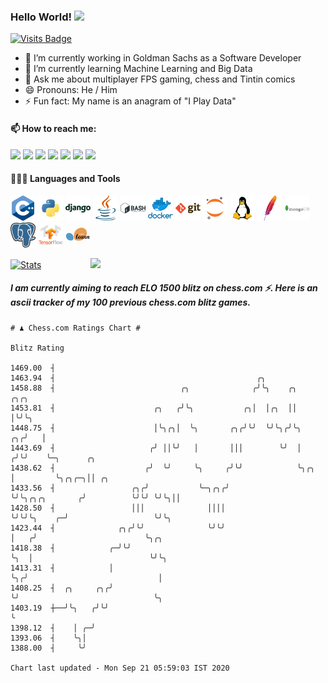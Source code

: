   ### Hello World!  <img src="https://github.com/sciencepal/sciencepal/blob/master/assets/Hi.gif" width="29px">
  [![Visits Badge](https://badges.pufler.dev/visits/sciencepal/sciencepal)](https://badges.pufler.dev/visits/sciencepal/sciencepal)
  
  - 🔭 I’m currently working in Goldman Sachs as a Software Developer
  - 🌱 I’m currently learning Machine Learning and Big Data
  - 💬 Ask me about multiplayer FPS gaming, chess and Tintin comics
  - 😄 Pronouns: He / Him
  - ⚡ Fun fact: My name is an anagram of "I Play Data"
  
  #### 📫 How to reach me:   
  [<img src="https://upload.wikimedia.org/wikipedia/commons/8/83/Steam_icon_logo.svg" width="3.5%"/>](https://steamcommunity.com/id/mongocds/)
  [<img src="https://github.com/sciencepal/sciencepal/blob/master/assets/discord-round.svg" width="3.5%"/>](https://discord.gg/MnUUbHe)
  [<img src="https://img.icons8.com/color/48/000000/twitter.png" width="3.5%"/>](https://twitter.com/sciencepal)
  [<img src="https://img.icons8.com/color/48/000000/linkedin.png" width="3.5%"/>](https://www.linkedin.com/in/adityapal1/)
  [<img src="https://img.icons8.com/fluent/48/000000/facebook-new.png" width="3.5%"/>](https://www.facebook.com/sciencepal/)
  [<img src="https://img.icons8.com/fluent/48/000000/instagram-new.png" width="3.5%"/>](https://www.instagram.com/aditya_sciencepal/)
  <a href="mailto:aditya.pal.science@gmail.com"> <img src="https://img.icons8.com/fluent/48/000000/gmail.png" width="3.5%"/> </a>
  
  #### 👨🏻‍💻 Languages and Tools <br />
  <code><img height="40" src="https://raw.githubusercontent.com/github/explore/80688e429a7d4ef2fca1e82350fe8e3517d3494d/topics/cpp/cpp.png"></code>
  <code><img height="40" src="https://raw.githubusercontent.com/github/explore/80688e429a7d4ef2fca1e82350fe8e3517d3494d/topics/python/python.png"></code>
  <code><img height="40" src="https://raw.githubusercontent.com/github/explore/80688e429a7d4ef2fca1e82350fe8e3517d3494d/topics/django/django.png"></code>
  <code><img height="40" src="https://raw.githubusercontent.com/github/explore/80688e429a7d4ef2fca1e82350fe8e3517d3494d/topics/java/java.png"></code>
  <code><img height="40" src="https://raw.githubusercontent.com/github/explore/80688e429a7d4ef2fca1e82350fe8e3517d3494d/topics/bash/bash.png"></code>
  <code><img height="40" src="https://raw.githubusercontent.com/github/explore/80688e429a7d4ef2fca1e82350fe8e3517d3494d/topics/docker/docker.png"></code>
  <code><img height="40" src="https://raw.githubusercontent.com/github/explore/80688e429a7d4ef2fca1e82350fe8e3517d3494d/topics/git/git.png"></code>
  <code><img height="40" src="https://raw.githubusercontent.com/github/explore/80688e429a7d4ef2fca1e82350fe8e3517d3494d/topics/jupyter-notebook/jupyter-notebook.png"></code>
  <code><img height="40" src="https://raw.githubusercontent.com/github/explore/80688e429a7d4ef2fca1e82350fe8e3517d3494d/topics/linux/linux.png"></code>
  <code><img height="40" src="https://raw.githubusercontent.com/github/explore/80688e429a7d4ef2fca1e82350fe8e3517d3494d/topics/maven/maven.png"></code>
  <code><img height="40" src="https://raw.githubusercontent.com/github/explore/80688e429a7d4ef2fca1e82350fe8e3517d3494d/topics/mongodb/mongodb.png"></code>
  <code><img height="40" src="https://raw.githubusercontent.com/github/explore/80688e429a7d4ef2fca1e82350fe8e3517d3494d/topics/postgresql/postgresql.png"></code>
  <code><img height="40" src="https://raw.githubusercontent.com/github/explore/80688e429a7d4ef2fca1e82350fe8e3517d3494d/topics/tensorflow/tensorflow.png"></code>
  <code><img height="40" src="https://raw.githubusercontent.com/github/explore/80688e429a7d4ef2fca1e82350fe8e3517d3494d/topics/scikit-learn/scikit-learn.png"></code>
  
  [![Stats](https://github-readme-stats.vercel.app/api?username=sciencepal&show_icons=true&theme=radical)](https://github-readme-stats.vercel.app/api?username=sciencepal&show_icons=true&theme=radical)&nbsp; &nbsp; &nbsp; &nbsp; &nbsp; &nbsp; &nbsp; &nbsp; &nbsp; &nbsp; <img src="https://github.com/sciencepal/sciencepal/blob/master/assets/saved.gif" width="195">
  
  ##### I am currently aiming to reach ELO 1500 blitz on chess.com ⚡. Here is an ascii tracker of my 100 previous chess.com blitz games.

  ```
  # ♟︎ Chess.com Ratings Chart #
  
  Blitz Rating

 1469.00  ┤
 1463.94  ┤                                             ╭╮
 1458.88  ┤                            ╭╮              ╭╯╰╮    ╭╮                     ╭╮╭╮
 1453.81  ┤                      ╭╮   ╭╯╰╮           ╭╮│  │╭╮  ││                     │╰╯╰╮
 1448.75  ┤                      │╰╮╭╮│  ╰╮       ╭╮╭╯╰╯  ╰╯╰╮╭╯╰╮                 ╭╮╭╯   │
 1443.69  ┤                     ╭╯ ││╰╯   │       │││        ╰╯  │                ╭╯╰╯    ╰─╮      ╭╮
 1438.62  ┤                    ╭╯  ╰╯     ╰╮     ╭╯╰╯            ╰╮╭╮             │         ╰╮╭╮╭─╮││ ╭╮
 1433.56  ┤                 ╭╮╭╯           ╰─╮╭╮╭╯                ╰╯╰╮╭╮╭╮       ╭╯          ╰╯╰╯ ╰╯╰╮││
 1428.50  ┤                 │││              ││││                    ╰╯╰╯╰╮    ╭─╯                   ╰╯╰╮
 1423.44  ┤              ╭╮╭╯╰╯              ╰╯╰╯                         │   ╭╯                        ╰╮╭╮
 1418.38  ┤            ╭─╯╰╯                                              ╰╮  │                          ╰╯╰╮
 1413.31  ┤            │                                                   ╰╮╭╯                             │
 1408.25  ┤  ╭╮     ╭╮╭╯                                                    ╰╯                              ╰╮
 1403.19  ┼──╯╰╮   ╭╯╰╯                                                                                      ╰
 1398.12  ┤    │ ╭─╯
 1393.06  ┤    ╰╮│
 1388.00  ┤     ╰╯

Chart last updated - Mon Sep 21 05:59:03 IST 2020  
  ```
  
